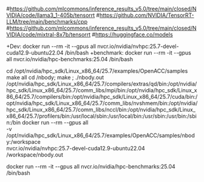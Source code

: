 #https://github.com/mlcommons/inference_results_v5.0/tree/main/closed/NVIDIA/code/llama3_1-405b/tensorrt
#https://github.com/NVIDIA/TensorRT-LLM/tree/main/benchmarks/cpp
#https://github.com/mlcommons/inference_results_v5.0/tree/main/closed/NVIDIA/code/mixtral-8x7b/tensorrt
#https://huggingface.co/models



+Dev: docker run --rm -it --gpus all nvcr.io/nvidia/nvhpc:25.7-devel-cuda12.9-ubuntu22.04 /bin/bash
+benchmark: docker run --rm -it --gpus all nvcr.io/nvidia/hpc-benchmarks:25.04  /bin/bash

cd /opt/nvidia/hpc_sdk/Linux_x86_64/25.7/examples/OpenACC/samples
make all 
cd /nbody; make ; ./nbody.out
/opt/nvidia/hpc_sdk/Linux_x86_64/25.7/compilers/extras/qd/bin:/opt/nvidia/hpc_sdk/Linux_x86_64/25.7/comm_libs/mpi/bin:/opt/nvidia/hpc_sdk/Linux_x86_64/25.7/compilers/bin:/opt/nvidia/hpc_sdk/Linux_x86_64/25.7/cuda/bin:/opt/nvidia/hpc_sdk/Linux_x86_64/25.7/comm_libs/nvshmem/bin:/opt/nvidia/hpc_sdk/Linux_x86_64/25.7/comm_libs/nccl/bin:/opt/nvidia/hpc_sdk/Linux_x86_64/25.7/profilers/bin:/usr/local/sbin:/usr/local/bin:/usr/sbin:/usr/bin:/sbin:/bin
docker run --rm --gpus all \
    -v /opt/nvidia/hpc_sdk/Linux_x86_64/25.7/examples/OpenACC/samples/nbody:/workspace \
    nvcr.io/nvidia/nvhpc:25.7-devel-cuda12.9-ubuntu22.04 \
    /workspace/nbody.out

docker run --rm -it --gpus all nvcr.io/nvidia/hpc-benchmarks:25.04  /bin/bash